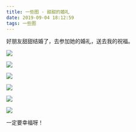 ```yaml
---
title: 一些图 · 甜甜的婚礼
date: 2019-09-04 18:12:59
tags: 一些图
---
```


好朋友甜甜结婚了，去参加她的婚礼，送去我的祝福。

![](https://f7ionsy-1251389397.cos.ap-shanghai.myqcloud.com/image/%E4%B8%80%E4%BA%9B%E5%9B%BE%C2%B7%E7%94%9C%E7%94%9C%E7%9A%84%E5%A9%9A%E7%A4%BC/7754216AA6DB5E92DD7D76D4AE266982.JPG)

![](https://f7ionsy-1251389397.cos.ap-shanghai.myqcloud.com/image/%E4%B8%80%E4%BA%9B%E5%9B%BE%C2%B7%E7%94%9C%E7%94%9C%E7%9A%84%E5%A9%9A%E7%A4%BC/9B0F4132598AECC0B14589D4F3A4C56B.JPG)

![](https://f7ionsy-1251389397.cos.ap-shanghai.myqcloud.com/image/%E4%B8%80%E4%BA%9B%E5%9B%BE%C2%B7%E7%94%9C%E7%94%9C%E7%9A%84%E5%A9%9A%E7%A4%BC/A140D0B4B6234A38176CDB1D7108AAB4.JPG)

![](https://f7ionsy-1251389397.cos.ap-shanghai.myqcloud.com/image/%E4%B8%80%E4%BA%9B%E5%9B%BE%C2%B7%E7%94%9C%E7%94%9C%E7%9A%84%E5%A9%9A%E7%A4%BC/E3FFB614BD3C8675FA3436A9B36B5EA5.JPG)

![](https://f7ionsy-1251389397.cos.ap-shanghai.myqcloud.com/image/%E4%B8%80%E4%BA%9B%E5%9B%BE%C2%B7%E7%94%9C%E7%94%9C%E7%9A%84%E5%A9%9A%E7%A4%BC/FF2407A2E29AE257539CCA97AF2FC5B5.JPG)

![](https://f7ionsy-1251389397.cos.ap-shanghai.myqcloud.com/image/%E4%B8%80%E4%BA%9B%E5%9B%BE%C2%B7%E7%94%9C%E7%94%9C%E7%9A%84%E5%A9%9A%E7%A4%BC/92099ABBB2BDEA4338D82236A4138841.JPG)



一定要幸福呀！